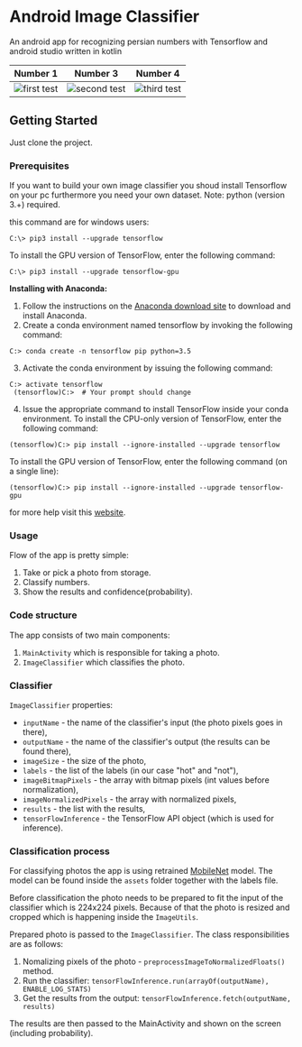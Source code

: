 # Android Image Classifier 

An android app for recognizing persian numbers with Tensorflow and android studio written in kotlin









 Number 1 |  Number 3  | Number 4 |
:-------------------------:|:-------------------------:|:-------------------------:
![first test](https://github.com/parham29/tensorflow-persian-numbers/blob/master/screenshots/test-1.jpg)  |  ![second test](https://github.com/parham29/tensorflow-persian-numbers/blob/master/screenshots/test-3.jpg)|![third test](https://github.com/parham29/tensorflow-persian-numbers/blob/master/screenshots/test-4.jpg)


## Getting Started

Just clone the project.

### Prerequisites

If you want to build your own image classifier you shoud install Tensorflow on your pc furthermore you need your own dataset.
Note: python (version 3.+) required.

this command are for windows users:
```
C:\> pip3 install --upgrade tensorflow
```
To install the GPU version of TensorFlow, enter the following command:
```
C:\> pip3 install --upgrade tensorflow-gpu
```
**Installing with Anaconda:**
1. Follow the instructions on the [Anaconda download site](https://www.continuum.io/downloads "Anaconda download site") to download and install Anaconda.
2. Create a conda environment named tensorflow by invoking the following command:
```
C:> conda create -n tensorflow pip python=3.5 
```
3. Activate the conda environment by issuing the following command:
```
C:> activate tensorflow
 (tensorflow)C:>  # Your prompt should change 
```
4. Issue the appropriate command to install TensorFlow inside your conda environment. To install the CPU-only version of TensorFlow, enter the following command:
```
(tensorflow)C:> pip install --ignore-installed --upgrade tensorflow 
```
To install the GPU version of TensorFlow, enter the following command (on a single line):
```
(tensorflow)C:> pip install --ignore-installed --upgrade tensorflow-gpu 
```

 for more help visit this [website][website].
 
### Usage
Flow of the app is pretty simple:
1. Take or pick a photo from storage.
2. Classify numbers.
3. Show the results and confidence(probability).


### Code structure
The app consists of two main components:
1. <code>MainActivity</code> which is responsible for taking a photo.
2. <code>ImageClassifier</code> which classifies the photo.

### Classifier
<code>ImageClassifier</code> properties:
- <code>inputName</code> - the name of the classifier's input (the photo pixels goes in there),
- <code>outputName</code> - the name of the classifier's output (the results can be found there),
- <code>imageSize</code> - the size of the photo,
- <code>labels</code> - the list of the labels (in our case "hot" and "not"),
- <code>imageBitmapPixels</code> - the array with bitmap pixels (int values before normalization),
- <code>imageNormalizedPixels</code> - the array with normalized pixels,
- <code>results</code> - the list with the results,
- <code>tensorFlowInference</code> - the TensorFlow API object (which is used for inference).

### Classification process
For classifying photos the app is using retrained [MobileNet](https://github.com/tensorflow/models/blob/master/research/slim/nets/mobilenet_v1.md "MobileNet") model. The model can be found inside the <code>assets</code> folder together with the labels file.

Before classification the photo needs to be prepared to fit the input of the classifier which is 224x224 pixels. Because of that the photo is resized and cropped which is happening inside the <code>ImageUtils</code>.

Prepared photo is passed to the <code>ImageClassifier</code>. The class responsibilities are as follows:
1. Nomalizing pixels of the photo - <code>preprocessImageToNormalizedFloats()</code> method.
2. Run the classifier: 
<code>tensorFlowInference.run(arrayOf(outputName), ENABLE_LOG_STATS)</code>
3. Get the results from the output: 
<code>tensorFlowInference.fetch(outputName, results)</code>

The results are then passed to the MainActivity and shown on the screen (including probability).



[website]: https://hackernoon.com/building-an-insanely-fast-image-classifier-on-android-with-mobilenets-in-tensorflow-dc3e0c4410d4 "https://hackernoon.com"
